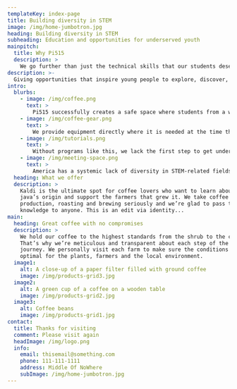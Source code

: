 ```yaml
---
templateKey: index-page
title: Building diversity in STEM
image: /img/home-jumbotron.jpg
heading: Building diversity in STEM
subheading: Education and opportunities for underserved youth
mainpitch:
  title: Why Pi515
  description: >
    We go further than just the technical skills that our students deserve. Our students receive supplementary skills in college prep, financial literacy, and entrepreneurship. These vital skills are taught by our program to amplify our impact and maximize success.
description: >-
  Giving opportunities that inspire young people to explore, discover, and create. By using the talent that we see in underrepresented students, we are able to make a real impact in their lives and watch as they go on to shape their communities. By starting at the source, we can organically grow a culture of ambition and success. The triumphs of our students go on to be reflected in making the technology world more diverse and bringing the voices that are so often unheard to the forefront.
intro:
  blurbs:
    - image: /img/coffee.png
      text: >
        Pi515 successfully creates a safe space where students from a wide array of backgrounds, socio-economic and social statuses, and nationalities come together to learn from our program and each other. Individually, they learn to build skills and self-confidence. Together, they learn to build community – and the community is part of what keeps them invested in being part of the program. We provide the program at no cost to their families and give them a laptop when they graduate.
    - image: /img/coffee-gear.png
      text: >
        We provide equipment directly where it is needed at the time that it makes the most impact. Professionals in tech come in to teach the high school level who in turn give back immediately by mentoring their younger peers. With small classes, we give the one-on-one attention that these students need. We hire high school students to give them their first opportunity in industry, allowing them to get their foot in the door and build a strong resume as soon as possible.
    - image: /img/tutorials.png
      text: >
        Without programs like this, we lack the first step to get underserved individuals started in technology. By providing a base, we empower students to forge their own path and succeed on their own terms. We believe that when youth have the power to control their own education, they are able to design a happy future for themselves, and when we have happy and successful individuals, we foster a strong and vibrant community. Our students inspire those around them with their stories, their heart, and their expertise.
    - image: /img/meeting-space.png
      text: >
        America has a systemic lack of diversity in STEM-related fields, and Iowa has a workforce shortage for STEM-related jobs. Des Moines has a growing population of immigrant and refugee families with parents who have limited access to education. Their children need to be guided towards a future that can help lift their families out of poverty and set them up for ongoing success. Pi515 is taking on the inequity in STEM-related careers by directly addressing the pipeline. Each year, we embrace 100 students, particularly girls, from diverse backgrounds. We introduce them to teachers and companies with employees who are in STEM, providing role models that inspire them. Over 80% of our students are the first in their families to finish high school and go on to college
  heading: What we offer
  description: >
    Kaldi is the ultimate spot for coffee lovers who want to learn about their
    java’s origin and support the farmers that grew it. We take coffee
    production, roasting and brewing seriously and we’re glad to pass that
    knowledge to anyone. This is an edit via identity...
main:
  heading: Great coffee with no compromises
  description: >
    We hold our coffee to the highest standards from the shrub to the cup.
    That’s why we’re meticulous and transparent about each step of the coffee’s
    journey. We personally visit each farm to make sure the conditions are
    optimal for the plants, farmers and the local environment.
  image1:
    alt: A close-up of a paper filter filled with ground coffee
    image: /img/products-grid3.jpg
  image2:
    alt: A green cup of a coffee on a wooden table
    image: /img/products-grid2.jpg
  image3:
    alt: Coffee beans
    image: /img/products-grid1.jpg
contact:
  title: Thanks for visiting
  comment: Please visit again
  headImage: /img/logo.png
  info:
    email: thisemail@something.com
    phone: 111-111-1111
    address: Middle Of NoWhere
    subImage: /img/home-jumbotron.jpg
---
```

